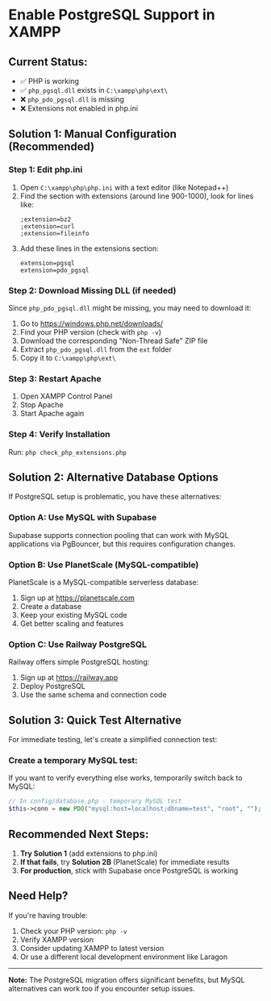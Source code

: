 # Enable PostgreSQL Support in XAMPP

## Current Status:

- ✅ PHP is working
- ✅ `php_pgsql.dll` exists in `C:\xampp\php\ext\`
- ❌ `php_pdo_pgsql.dll` is missing
- ❌ Extensions not enabled in php.ini

## Solution 1: Manual Configuration (Recommended)

### Step 1: Edit php.ini

1. Open `C:\xampp\php\php.ini` with a text editor (like Notepad++)
2. Find the section with extensions (around line 900-1000), look for lines like:
   ```
   ;extension=bz2
   ;extension=curl
   ;extension=fileinfo
   ```
3. Add these lines in the extensions section:
   ```
   extension=pgsql
   extension=pdo_pgsql
   ```

### Step 2: Download Missing DLL (if needed)

Since `php_pdo_pgsql.dll` might be missing, you may need to download it:

1. Go to https://windows.php.net/downloads/
2. Find your PHP version (check with `php -v`)
3. Download the corresponding "Non-Thread Safe" ZIP file
4. Extract `php_pdo_pgsql.dll` from the `ext` folder
5. Copy it to `C:\xampp\php\ext\`

### Step 3: Restart Apache

1. Open XAMPP Control Panel
2. Stop Apache
3. Start Apache again

### Step 4: Verify Installation

Run: `php check_php_extensions.php`

## Solution 2: Alternative Database Options

If PostgreSQL setup is problematic, you have these alternatives:

### Option A: Use MySQL with Supabase

Supabase supports connection pooling that can work with MySQL applications via PgBouncer, but this requires configuration changes.

### Option B: Use PlanetScale (MySQL-compatible)

PlanetScale is a MySQL-compatible serverless database:

1. Sign up at https://planetscale.com
2. Create a database
3. Keep your existing MySQL code
4. Get better scaling and features

### Option C: Use Railway PostgreSQL

Railway offers simple PostgreSQL hosting:

1. Sign up at https://railway.app
2. Deploy PostgreSQL
3. Use the same schema and connection code

## Solution 3: Quick Test Alternative

For immediate testing, let's create a simplified connection test:

### Create a temporary MySQL test:

If you want to verify everything else works, temporarily switch back to MySQL:

```php
// In config/database.php - temporary MySQL test
$this->conn = new PDO("mysql:host=localhost;dbname=test", "root", "");
```

## Recommended Next Steps:

1. **Try Solution 1** (add extensions to php.ini)
2. **If that fails**, try **Solution 2B** (PlanetScale) for immediate results
3. **For production**, stick with Supabase once PostgreSQL is working

## Need Help?

If you're having trouble:

1. Check your PHP version: `php -v`
2. Verify XAMPP version
3. Consider updating XAMPP to latest version
4. Or use a different local development environment like Laragon

---

**Note:** The PostgreSQL migration offers significant benefits, but MySQL alternatives can work too if you encounter setup issues.
